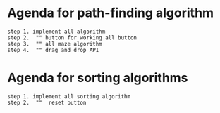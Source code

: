 

# Agenda for path-finding algorithm
    step 1. implement all algorithm
    step 2.  "" button for working all button
    step 3.  "" all maze algorithm
    step 4.  "" drag and drop API

# Agenda for sorting algorithms
    step 1. implement all sorting algorithm
    step 2.  ""  reset button

